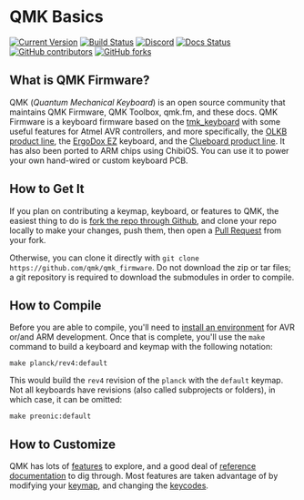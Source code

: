 # QMK Basics

[![Current Version](https://img.shields.io/github/tag/qmk/qmk_firmware.svg)](https://github.com/qmk/qmk_firmware/tags) [![Build Status](https://travis-ci.org/qmk/qmk_firmware.svg?branch=master)](https://travis-ci.org/qmk/qmk_firmware) [![Discord](https://img.shields.io/discord/440868230475677696.svg)](https://discord.gg/Uq7gcHh) [![Docs Status](https://img.shields.io/badge/docs-ready-orange.svg)](https://docs.qmk.fm) [![GitHub contributors](https://img.shields.io/github/contributors/qmk/qmk_firmware.svg)](https://github.com/qmk/qmk_firmware/pulse/monthly) [![GitHub forks](https://img.shields.io/github/forks/qmk/qmk_firmware.svg?style=social&label=Fork)](https://github.com/qmk/qmk_firmware/)

## What is QMK Firmware?

QMK \(_Quantum Mechanical Keyboard_\) is an open source community that maintains QMK Firmware, QMK Toolbox, qmk.fm, and these docs. QMK Firmware is a keyboard firmware based on the [tmk\_keyboard](http://github.com/tmk/tmk_keyboard) with some useful features for Atmel AVR controllers, and more specifically, the [OLKB product line](http://olkb.com), the [ErgoDox EZ](http://www.ergodox-ez.com) keyboard, and the [Clueboard product line](http://clueboard.co/). It has also been ported to ARM chips using ChibiOS. You can use it to power your own hand-wired or custom keyboard PCB.

## How to Get It

If you plan on contributing a keymap, keyboard, or features to QMK, the easiest thing to do is [fork the repo through Github](https://github.com/qmk/qmk_firmware#fork-destination-box), and clone your repo locally to make your changes, push them, then open a [Pull Request](https://github.com/qmk/qmk_firmware/pulls) from your fork.

Otherwise, you can clone it directly with `git clone https://github.com/qmk/qmk_firmware`. Do not download the zip or tar files; a git repository is required to download the submodules in order to compile.

## How to Compile

Before you are able to compile, you'll need to [install an environment](../detailed-guides/getting_started_build_tools.md) for AVR or/and ARM development. Once that is complete, you'll use the `make` command to build a keyboard and keymap with the following notation:

```text
make planck/rev4:default
```

This would build the `rev4` revision of the `planck` with the `default` keymap. Not all keyboards have revisions \(also called subprojects or folders\), in which case, it can be omitted:

```text
make preonic:default
```

## How to Customize

QMK has lots of [features](../features/) to explore, and a good deal of [reference documentation](http://docs.qmk.fm) to dig through. Most features are taken advantage of by modifying your [keymap](../detailed-guides/keymap.md), and changing the [keycodes](../reference/keycodes.md).


